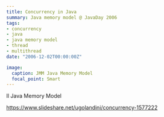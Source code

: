 ```yaml
---
title: Concurrency in Java
summary: Java memory model @ JavaDay 2006
tags:
- concurrency
- java
- java memory model
- thread
- multithread
date: "2006-12-02T00:00:00Z"

image:
  caption: JMM Java Memory Model
  focal_point: Smart
---
```


Il Java Memory Model

https://www.slideshare.net/ugolandini/concurrency-1577222

